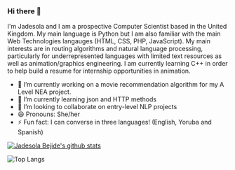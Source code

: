 ### Hi there 👋


I'm Jadesola and I am a prospective Computer Scientist based in the United Kingdom. My main language is Python but I am also familiar
with  the main Web Technologies langauges (HTML, CSS, PHP, JavaScript). My main interests are in routing algorithms and natural language processing, particularly for underrepresented languages with limited text resources as well as animation/graphics engineering. I am currently learning C++ in order to help build a resume for internship opportunities in animation.

- 🔭 I’m currently working on a movie recommendation algorithm for my A Level NEA project.
- 🌱 I’m currently learning json and HTTP methods
- 👯 I’m looking to collaborate on entry-level NLP projects
- 😄 Pronouns: She/her
- ⚡ Fun fact: I can converse in three languages! (English, Yoruba and Spanish)

[![Jadesola Bejide's github stats](https://github-readme-stats.vercel.app/api?username=jade-bejide)](https://github.com/anuraghazra/github-readme-stats)

![Top Langs](https://github-readme-stats.vercel.app/api/top-langs/?username=jade-bejide)
